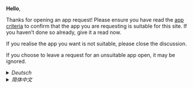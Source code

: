 **Hello**,

Thanks for opening an app request! Please ensure you have read the [app criteria](https://github.com/ImranR98/apps.obtainium.imranr.dev/blob/main/APP_CRITERIA.md) to confirm that the app you are requesting is suitable for this site. If you haven’t done so already, give it a read now.

If you realise the app you want is not suitable, please close the discussion.

If you choose to leave a request for an unsuitable app open, it may be ignored.

<details>
<summary><i>Deutsch</i></summary>

**Hallo**,

vielen Dank, dass Sie eine App-Anfrage gestellt haben! Bitte vergewissern Sie sich, dass Sie die [App-Kriterien](https://github.com/ImranR98/apps.obtainium.imranr.dev/blob/main/APP_CRITERIA.md) gelesen haben, um die Eignung der von Ihnen angefragten App-Konfiguration für diese Website zu überprüfen. Falls Sie dies noch nicht getan haben, lesen Sie bitte die Kriterien jetzt sorgfältig durch.

Wenn Sie feststellen, dass die von Ihnen gewünschte App nicht geeignet ist, schließen Sie bitte die Diskussion.

Wenn Sie eine Anfrage für eine ungeeignete App offen lassen, wird sie ignoriert werden.
</details>

<details>
<summary><i>简体中文</i></summary>

**您好**,

感谢您提出应用程序申请！请确保您已阅读[应用程序标准](https://github.com/ImranR98/apps.obtainium.imranr.dev/blob/main/APP_CRITERIA.md)，以确认您申请的应用程序符合本网站要求。如果您尚未阅读，请即刻阅读。

如果您意识到您提出的应用程序不符合上述标准，请关闭此话题。

如果您提出的应用程序不符合标准，此申请可能会被忽略。
</details>
